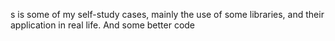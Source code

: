 s is some of my self-study cases, mainly the use of some libraries, and their application in real life. And some better code
